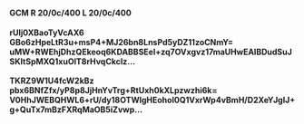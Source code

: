 #### GCM R 20/0c/400 L 20/0c/400
**rUlj0XBaoTyVcAX6**<br/>**GBo6zHpeLtR3u+msP4+MJ26bn8LnsPd5yDZ11zoCNmY=**<br/>**uMW+RWEhjDhzQEkeoq6KDABBSEel+zq7OVxgvz17maUHwEAlBDudSuJSKItSpMXQ1xuOlT8rHvqCkclz...**<br/><br/>
**TKRZ9W1U4fcW2kBz**<br/>**pbx6BNfZfx/yP8p8JjHnYvTrg+RtUxh0kXLpzwzhi6k=**<br/>**V0HhJWEBQHWL6+rU/dy18OTWlgHEohol0Q1VxrWp4vBmH/D2XeYJglJ+g+QuTx7mBzFXRqMaOB5iZvwp...**
